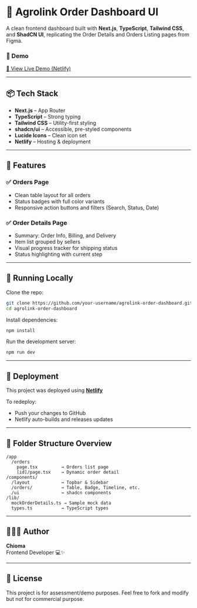 
# 🛒 Agrolink Order Dashboard UI

A clean frontend dashboard built with **Next.js**, **TypeScript**, **Tailwind CSS**, and **ShadCN UI**, replicating the Order Details and Orders Listing pages from Figma.

### 📸 Demo

[🔗 View Live Demo (Netlify)](https://your-netlify-link.netlify.app)

---

## 📦 Tech Stack

- **Next.js** – App Router
- **TypeScript** – Strong typing
- **Tailwind CSS** – Utility-first styling
- **shadcn/ui** – Accessible, pre-styled components
- **Lucide Icons** – Clean icon set
- **Netlify** – Hosting & deployment

---

## 🧱 Features

### ✅ Orders Page
- Clean table layout for all orders
- Status badges with full color variants
- Responsive action buttons and filters (Search, Status, Date)

### ✅ Order Details Page
- Summary: Order Info, Billing, and Delivery
- Item list grouped by sellers
- Visual progress tracker for shipping status
- Status highlighting with current step

---

## 🔧 Running Locally

Clone the repo:

```bash
git clone https://github.com/your-username/agrolink-order-dashboard.git
cd agrolink-order-dashboard
```

Install dependencies:

```bash
npm install
```

Run the development server:

```bash
npm run dev
```

---

## 🚀 Deployment

This project was deployed using [**Netlify**](https://netlify.com)

To redeploy:
- Push your changes to GitHub
- Netlify auto-builds and releases updates

---

## 📁 Folder Structure Overview

```
/app
  /orders
    page.tsx         → Orders list page
    [id]/page.tsx    → Dynamic order detail
/components/
  /layout            → Topbar & Sidebar
  /orders/           → Table, Badge, Timeline, etc.
  /ui                → shadcn components
/lib/
  mockOrderDetails.ts → Sample mock data
  types.ts           → TypeScript types
```

---

## 🙋🏽‍♀️ Author

**Chioma**  
Frontend Developer 💻✨  


---

## 📌 License

This project is for assessment/demo purposes. Feel free to fork and modify but not for commercial purpose.


